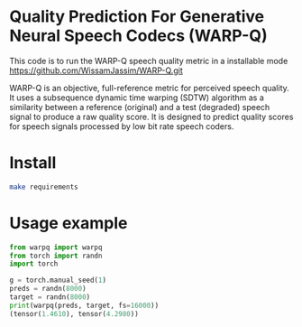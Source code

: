 

# Quality Prediction For Generative Neural Speech Codecs (WARP-Q)
This code is to run the WARP-Q speech quality metric in a installable mode
https://github.com/WissamJassim/WARP-Q.git

WARP-Q is an objective, full-reference metric for perceived speech quality. It uses a subsequence dynamic time warping (SDTW) algorithm as a similarity between a reference (original) and a test (degraded) speech signal to produce a raw quality score. It is designed to predict quality scores for speech signals processed by low bit rate speech coders. 

# Install
```bash
make requirements
```

# Usage example
```python
from warpq import warpq
from torch import randn
import torch

g = torch.manual_seed(1)
preds = randn(8000)
target = randn(8000)
print(warpq(preds, target, fs=16000))
(tensor(1.4610), tensor(4.2980))
```